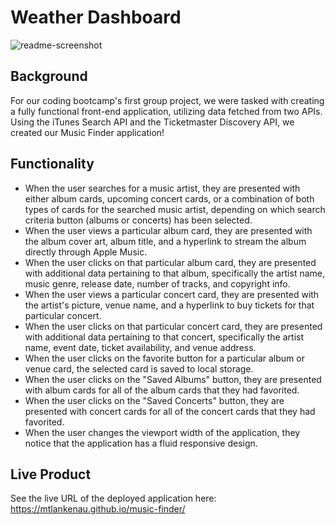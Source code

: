 # Weather Dashboard

![readme-screenshot](https://user-images.githubusercontent.com/85750642/137653285-fe8d0416-91d2-4d98-baa8-ab4a5a7a01ad.JPG)

## Background
For our coding bootcamp's first group project, we were tasked with creating a fully functional front-end application, utilizing data fetched from two APIs.  Using the iTunes Search API and the Ticketmaster Discovery API, we created our Music Finder application!

## Functionality
* When the user searches for a music artist, they are presented with either album cards, upcoming concert cards, or a combination of both types of cards for the searched music artist, depending on which search criteria button (albums or concerts) has been selected. 
* When the user views a particular album card, they are presented with the album cover art, album title, and a hyperlink to stream the album directly through Apple Music.
* When the user clicks on that particular album card, they are presented with additional data pertaining to that album, specifically the artist name, music genre, release date, number of tracks, and copyright info.
* When the user views a particular concert card, they are presented with the artist's picture, venue name, and a hyperlink to buy tickets for that particular concert.
* When the user clicks on that particular concert card, they are presented with additional data pertaining to that concert, specifically the artist name, event date, ticket availability, and venue address.
* When the user clicks on the favorite button for a particular album or venue card, the selected card is saved to local storage.
* When the user clicks on the "Saved Albums" button, they are presented with album cards for all of the album cards that they had favorited.
* When the user clicks on the "Saved Concerts" button, they are presented with concert cards for all of the concert cards that they had favorited.
* When the user changes the viewport width of the application, they notice that the application has a fluid responsive design.

## Live Product

See the live URL of the deployed application here: https://mtlankenau.github.io/music-finder/